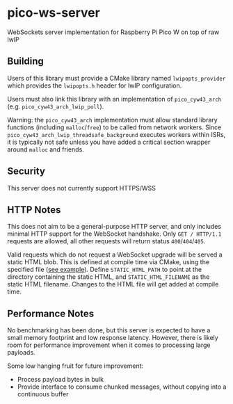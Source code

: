 # pico-ws-server
WebSockets server implementation for Raspberry Pi Pico W on top of raw lwIP

## Building
Users of this library must provide a CMake library named `lwipopts_provider` which provides the `lwipopts.h` header for lwIP configuration.

Users must also link this library with an implementation of `pico_cyw43_arch` (e.g. `pico_cyw43_arch_lwip_poll`).

Warning: the `pico_cyw43_arch` implementation must allow standard library functions (including `malloc`/`free`) to be called from network workers. Since `pico_cyw43_arch_lwip_threadsafe_background` executes workers within ISRs, it is typically not safe unless you have added a critical section
wrapper around `malloc` and friends.

## Security
This server does not currently support HTTPS/WSS

## HTTP Notes
This does not aim to be a general-purpose HTTP server, and only includes minimal HTTP support for the WebSocket handshake. Only `GET / HTTP/1.1` requests are allowed, all other requests will return status `400`/`404`/`405`.

Valid requests which do not request a WebSocket upgrade will be served a static HTML blob. This is defined at compile time via CMake, using the specified file ([see example](example/CMakeLists.txt)). Define `STATIC_HTML_PATH` to point at the directory containing the static HTML, and `STATIC_HTML_FILENAME` as the static HTML filename. Changes to the HTML file will get added at compile time.

## Performance Notes
No benchmarking has been done, but this server is expected to have a small memory footprint and low response latency. However, there is likely room for performance improvement when it comes to processing large payloads.

Some low hanging fruit for future improvement:
* Process payload bytes in bulk
* Provide interface to consume chunked messages, without copying into a continuous buffer
